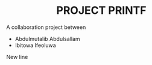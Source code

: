 <h1 align="center">PROJECT PRINTF</h1>
A collaboration project between 
<ul>
<li>Abdulmutalib Abdulsallam</li>
<li>Ibitowa Ifeoluwa</li>
</ul>
New line
